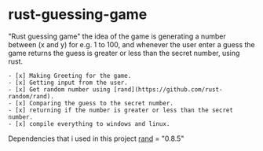 # rust-guessing-game

"Rust guessing game" the idea of the game is generating a number between (x and y) for e.g. 1 to 100, and whenever the user enter a guess the game returns the guess is greater or less than the secret number, using rust.

```
- [x] Making Greeting for the game.
- [x] Getting input from the user.
- [x] Get random number using [rand](https://github.com/rust-random/rand).
- [x] Comparing the guess to the secret number.
- [x] returning if the number is greater or less than the secret number.
- [x] compile everything to windows and linux.

```


Dependencies that i used in this project
[rand](https://github.com/rust-random/rand) = "0.8.5"
